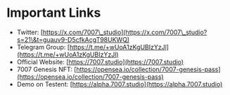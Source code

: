 # Important Links

* Twitter: [https://x.com/7007\_studio](https://x.com/7007\_studio?s=21\&t=guauv9-D5cfkAcgT98UKWQ)
* Telegram Group: [https://t.me/+wUoA1zKgUBIzYzJl](https://t.me/+wUoA1zKgUBIzYzJl)
* Official Website: [https://7007.studio](https://7007.studio)
* 7007 Genesis NFT: [https://opensea.io/collection/7007-genesis-pass](https://opensea.io/collection/7007-genesis-pass)
* Demo on Testent: [https://alpha.7007.studio](https://alpha.7007.studio)
